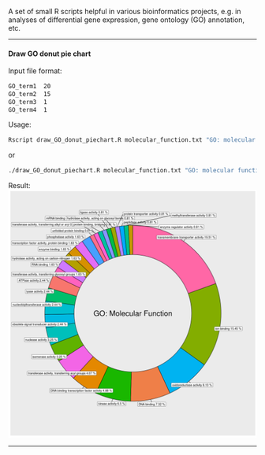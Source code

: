 A set of small R scripts helpful in various bioinformatics projects, e.g. in analyses of differential gene expression, gene ontology (GO) annotation, etc.

---

#### Draw GO donut pie chart ####
Input file format:
```text
GO_term1  20
GO_term2  15
GO_term3  1
GO_term4  1
```

Usage:
```bash
Rscript draw_GO_donut_piechart.R molecular_function.txt "GO: molecular function"
```
or
```bash
./draw_GO_donut_piechart.R molecular_function.txt "GO: molecular function"
```

Result:
![Image of presence/absence matrix](https://raw.githubusercontent.com/jakalssj3/R/master/draw-GO-donut-piechart/molecular_function.txt-GO_chart.png)

---
